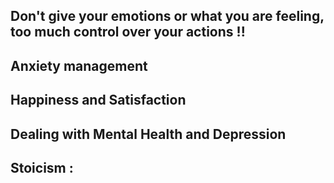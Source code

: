 ## Don't give your emotions or what you are feeling, too much control over your actions !!

## Anxiety management

## Happiness and Satisfaction

## Dealing with Mental Health and Depression

## Stoicism :

